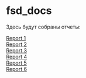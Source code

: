 # fsd_docs
Здесь будут собраны отчеты:

[Report 1](https://github.com/daniilprohorov/fsd_docs/blob/master/reports/report_1.md)
<br>
[Report 2](https://github.com/daniilprohorov/fsd_docs/blob/master/reports/report_2.md)
<br>
[Report 3](https://github.com/daniilprohorov/fsd_docs/blob/master/reports/report_3.md)
<br>
[Report 4](https://github.com/daniilprohorov/fsd_docs/blob/master/reports/report_4.md)
<br>
[Report 5](https://github.com/daniilprohorov/fsd_docs/blob/master/reports/report_5.md)
<br>
[Report 6](https://github.com/daniilprohorov/fsd_docs/blob/master/reports/report_6.md)
